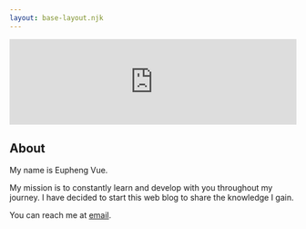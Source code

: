 ```yaml
---
layout: base-layout.njk
---
```

<iframe width="100%" src="https://koi.rocks/embed/_ZBNxCFgVkAjtoL9A_BjSg1Rb6U2ET5u0X9-T6FYiG4" title="Koii  NFT image" frameborder="0" allowfullscreen></iframe>

## About

My name is Eupheng Vue.

My mission is to constantly learn and develop with you throughout my journey. I have decided to start this web blog to share the knowledge I gain.

You can reach me at [email](mailto:hi@euphengvue.com).
